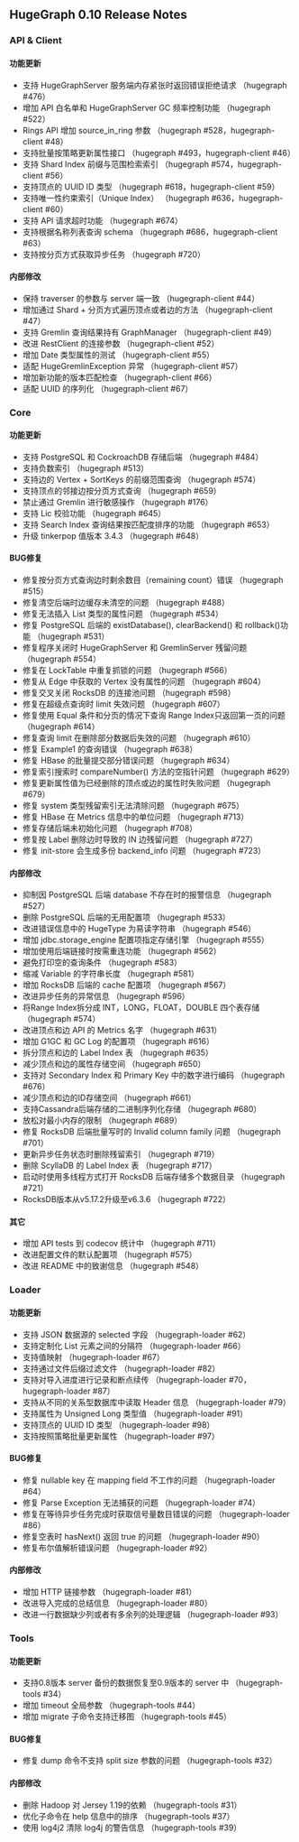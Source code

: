## HugeGraph 0.10 Release Notes

### API & Client

#### 功能更新

- 支持 HugeGraphServer 服务端内存紧张时返回错误拒绝请求 （hugegraph #476）
- 增加 API 白名单和 HugeGraphServer GC 频率控制功能 （hugegraph #522）
- Rings API 增加 source_in_ring 参数 （hugegraph #528，hugegraph-client #48）
- 支持批量按策略更新属性接口 （hugegraph #493，hugegraph-client #46）
- 支持 Shard Index 前缀与范围检索索引 （hugegraph #574，hugegraph-client #56）
- 支持顶点的 UUID ID 类型 （hugegraph #618，hugegraph-client #59）
- 支持唯一性约束索引（Unique Index） （hugegraph #636，hugegraph-client #60）
- 支持 API 请求超时功能 （hugegraph #674）
- 支持根据名称列表查询 schema （hugegraph #686，hugegraph-client #63）
- 支持按分页方式获取异步任务 （hugegraph #720）

#### 内部修改

- 保持 traverser 的参数与 server 端一致 （hugegraph-client #44）
- 增加通过 Shard + 分页方式遍历顶点或者边的方法 （hugegraph-client #47）
- 支持 Gremlin 查询结果持有 GraphManager （hugegraph-client #49）
- 改进 RestClient 的连接参数 （hugegraph-client #52）
- 增加 Date 类型属性的测试 （hugegraph-client #55）
- 适配 HugeGremlinException 异常 （hugegraph-client #57）
- 增加新功能的版本匹配检查 （hugegraph-client #66）
- 适配 UUID 的序列化 （hugegraph-client #67）

### Core

#### 功能更新

- 支持 PostgreSQL 和 CockroachDB 存储后端 （hugegraph #484）
- 支持负数索引 （hugegraph #513）
- 支持边的 Vertex + SortKeys 的前缀范围查询 （hugegraph #574）
- 支持顶点的邻接边按分页方式查询 （hugegraph #659）
- 禁止通过 Gremlin 进行敏感操作 （hugegraph #176）
- 支持 Lic 校验功能 （hugegraph #645）
- 支持 Search Index 查询结果按匹配度排序的功能 （hugegraph #653）
- 升级 tinkerpop 值版本 3.4.3 （hugegraph #648）

#### BUG修复

- 修复按分页方式查询边时剩余数目（remaining count）错误 （hugegraph #515）
- 修复清空后端时边缓存未清空的问题 （hugegraph #488）
- 修复无法插入 List<Date> 类型的属性问题 （hugegraph #534）
- 修复 PostgreSQL 后端的 existDatabase(), clearBackend() 和 rollback()功能 （hugegraph #531）
- 修复程序关闭时 HugeGraphServer 和 GremlinServer 残留问题 （hugegraph #554）
- 修复在 LockTable 中重复抓锁的问题 （hugegraph #566）
- 修复从 Edge 中获取的 Vertex 没有属性的问题 （hugegraph #604）
- 修复交叉关闭 RocksDB 的连接池问题 （hugegraph #598）
- 修复在超级点查询时 limit 失效问题 （hugegraph #607）
- 修复使用 Equal 条件和分页的情况下查询 Range Index只返回第一页的问题 （hugegraph #614）
- 修复查询 limit 在删除部分数据后失效的问题 （hugegraph #610）
- 修复 Example1 的查询错误 （hugegraph #638）
- 修复 HBase 的批量提交部分错误问题 （hugegraph #634）
- 修复索引搜索时 compareNumber() 方法的空指针问题 （hugegraph #629）
- 修复更新属性值为已经删除的顶点或边的属性时失败问题 （hugegraph #679）
- 修复 system 类型残留索引无法清除问题 （hugegraph #675）
- 修复 HBase 在 Metrics 信息中的单位问题 （hugegraph #713）
- 修复存储后端未初始化问题 （hugegraph #708）
- 修复按 Label 删除边时导致的 IN 边残留问题 （hugegraph #727）
- 修复 init-store 会生成多份 backend_info 问题 （hugegraph #723）

#### 内部修改

- 抑制因 PostgreSQL 后端 database 不存在时的报警信息 （hugegraph #527）
- 删除 PostgreSQL 后端的无用配置项 （hugegraph #533）
- 改进错误信息中的 HugeType 为易读字符串 （hugegraph #546）
- 增加 jdbc.storage_engine 配置项指定存储引擎 （hugegraph #555）
- 增加使用后端链接时按需重连功能 （hugegraph #562）
- 避免打印空的查询条件 （hugegraph #583）
- 缩减 Variable 的字符串长度 （hugegraph #581）
- 增加 RocksDB 后端的 cache 配置项 （hugegraph #567）
- 改进异步任务的异常信息 （hugegraph #596）
- 将Range Index拆分成 INT，LONG，FLOAT，DOUBLE 四个表存储 （hugegraph #574）
- 改进顶点和边 API 的 Metrics 名字 （hugegraph #631）
- 增加 G1GC 和 GC Log 的配置项 （hugegraph #616）
- 拆分顶点和边的 Label Index 表 （hugegraph #635）
- 减少顶点和边的属性存储空间 （hugegraph #650）
- 支持对 Secondary Index 和 Primary Key 中的数字进行编码 （hugegraph #676）
- 减少顶点和边的ID存储空间 （hugegraph #661）
- 支持Cassandra后端存储的二进制序列化存储 （hugegraph #680）
- 放松对最小内存的限制 （hugegraph #689）
- 修复 RocksDB 后端批量写时的 Invalid column family 问题 （hugegraph #701）
- 更新异步任务状态时删除残留索引 （hugegraph #719）
- 删除 ScyllaDB 的 Label Index 表 （hugegraph #717）
- 启动时使用多线程方式打开 RocksDB 后端存储多个数据目录 （hugegraph #721）
- RocksDB版本从v5.17.2升级至v6.3.6 （hugegraph #722）

#### 其它

- 增加 API tests 到 codecov 统计中 （hugegraph #711）
- 改进配置文件的默认配置项 （hugegraph #575）
- 改进 README 中的致谢信息 （hugegraph #548）

### Loader

#### 功能更新

- 支持 JSON 数据源的 selected 字段 （hugegraph-loader #62）
- 支持定制化 List 元素之间的分隔符 （hugegraph-loader #66）
- 支持值映射 （hugegraph-loader #67）
- 支持通过文件后缀过滤文件 （hugegraph-loader #82）
- 支持对导入进度进行记录和断点续传 （hugegraph-loader #70，hugegraph-loader #87）
- 支持从不同的关系型数据库中读取 Header 信息 （hugegraph-loader #79）
- 支持属性为 Unsigned Long 类型值 （hugegraph-loader #91）
- 支持顶点的 UUID ID 类型 （hugegraph-loader #98）
- 支持按照策略批量更新属性 （hugegraph-loader #97）

#### BUG修复

- 修复 nullable key 在 mapping field 不工作的问题 （hugegraph-loader #64）
- 修复 Parse Exception 无法捕获的问题 （hugegraph-loader #74）
- 修复在等待异步任务完成时获取信号量数目错误的问题 （hugegraph-loader #86）
- 修复空表时 hasNext() 返回 true 的问题 （hugegraph-loader #90）
- 修复布尔值解析错误问题 （hugegraph-loader #92）

#### 内部修改

- 增加 HTTP 链接参数 （hugegraph-loader #81）
- 改进导入完成的总结信息 （hugegraph-loader #80）
- 改进一行数据缺少列或者有多余列的处理逻辑 （hugegraph-loader #93）

### Tools

#### 功能更新

- 支持0.8版本 server 备份的数据恢复至0.9版本的 server 中 （hugegraph-tools #34）
- 增加 timeout 全局参数 （hugegraph-tools #44）
- 增加 migrate 子命令支持迁移图 （hugegraph-tools #45）

#### BUG修复

- 修复 dump 命令不支持 split size 参数的问题 （hugegraph-tools #32）

#### 内部修改

- 删除 Hadoop 对 Jersey 1.19的依赖 （hugegraph-tools #31）
- 优化子命令在 help 信息中的排序 （hugegraph-tools #37）
- 使用 log4j2 清除 log4j 的警告信息 （hugegraph-tools #39）